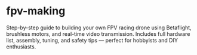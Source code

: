 # fpv-making
Step-by-step guide to building your own FPV racing drone using Betaflight, brushless motors, and real-time video transmission. Includes full hardware list, assembly, tuning, and safety tips — perfect for hobbyists and DIY enthusiasts.
